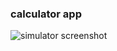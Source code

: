 ### calculator app

![simulator screenshot](https://github.com/sairohitp/app–calculator/blob/main/simulatorscreenshot.png?raw=true)